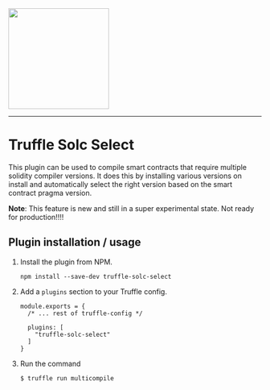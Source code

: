 <img src="https://truffleframework.com/img/truffle-logo-dark.svg" width="200">

-----------------------



# Truffle Solc Select

This plugin can be used to compile smart contracts that require multiple solidity compiler versions. It does this by installing various versions on install and automatically select the right version based on the smart contract pragma version.


**Note**: This feature is new and still in a super experimental state. Not ready for production!!!!

## [](#plugin-installation-usage)Plugin installation / usage

1.  Install the plugin from NPM.

        npm install --save-dev truffle-solc-select

2.  Add a `plugins` section to your Truffle config.

        module.exports = {
          /* ... rest of truffle-config */

          plugins: [
            "truffle-solc-select"
          ]
        }

3.  Run the command

        $ truffle run multicompile
